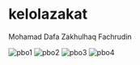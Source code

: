 # kelolazakat
Mohamad Dafa Zakhulhaq Fachrudin

![pbo1](https://cloud.githubusercontent.com/assets/25057235/26503390/b6f2861c-426a-11e7-8e00-688ea53aa5e5.PNG)
![pbo2](https://cloud.githubusercontent.com/assets/25057235/26503391/b6f5db1e-426a-11e7-912f-f50cbb4c78ab.PNG)
![pbo3](https://cloud.githubusercontent.com/assets/25057235/26503392/b70a93ce-426a-11e7-9ea3-df3ffd918f83.PNG)
![pbo4](https://cloud.githubusercontent.com/assets/25057235/26503393/b70be4d6-426a-11e7-9d1a-d7bc329f121d.PNG)
